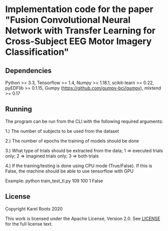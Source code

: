 # Implementation code for the paper "Fusion Convolutional Neural Network with Transfer Learning for Cross-Subject EEG Motor Imagery Classification"

## Dependencies
Python >= 3.3, Tensorflow >= 1.4, Numpy >= 1.18.1, scikit-learn >= 0.22, pyEDFlib >= 0.1.15, Gumpy (https://github.com/gumpy-bci/gumpy), mlxtend >= 0.17

## Running
The program can be run from the CLI with the following required arguments:

1.) The number of subjects to be used from the dataset

2.) The number of epochs the training of models should be done

3.) What type of trials should be extracted from the data; 1 => executed trials only; 2 => imagined trials only; 3 => both trials

4.) If the training/testing is done using CPU mode (True/False). If this is False, the machine should be able to use tensorflow with GPU

Example: python train_test_tl.py 109 100 1 False

## License
Copyright Karel Roots 2020

This work is licensed under the Apache License, Version 2.0. See [LICENSE](https://github.com/rootskar/EEGMotorImagery/edit/master/LICENSE) for the full license text.
